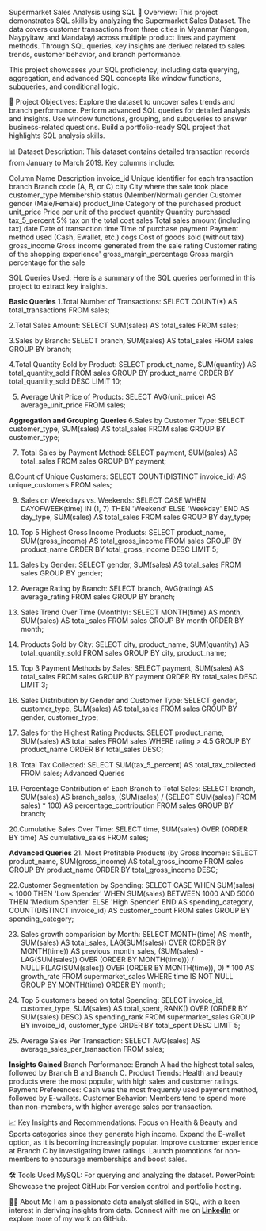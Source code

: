 Supermarket Sales Analysis using SQL
📌 Overview:
This project demonstrates SQL skills by analyzing the Supermarket Sales Dataset. The data covers customer transactions from three cities in Myanmar (Yangon, Naypyitaw, and Mandalay) across multiple product lines and payment methods. 
Through SQL queries, key insights are derived related to sales trends, customer behavior, and branch performance.

This project showcases your SQL proficiency, including data querying, aggregation, and advanced SQL concepts like window functions, subqueries, and conditional logic.

💼 Project Objectives:
Explore the dataset to uncover sales trends and branch performance.
Perform advanced SQL queries for detailed analysis and insights.
Use window functions, grouping, and subqueries to answer business-related questions.
Build a portfolio-ready SQL project that highlights SQL analysis skills.


📊 Dataset Description:
This dataset contains detailed transaction records from January to March 2019.
Key columns include:

Column Name	  Description
invoice_id	  Unique identifier for each transaction
branch	      Branch code (A, B, or C)
city	        City where the sale took place
customer_type	Membership status (Member/Normal)
gender	      Customer gender (Male/Female)
product_line	Category of the purchased product
unit_price	  Price per unit of the product
quantity	    Quantity purchased
tax_5_percent	5% tax on the total cost
sales	        Total sales amount (including tax)
date	        Date of transaction
time	        Time of purchase
payment	      Payment method used (Cash, Ewallet, etc.)
cogs	        Cost of goods sold (without tax)
gross_income	Gross income generated from the sale
rating	      Customer rating of the shopping experience'
gross_margin_percentage	Gross margin percentage for the sale



SQL Queries Used:
Here is a summary of the SQL queries performed in this project to extract key insights.

**Basic Queries**
1.Total Number of Transactions:
SELECT COUNT(*) AS total_transactions FROM sales;


2.Total Sales Amount:
SELECT SUM(sales) AS total_sales FROM sales;


3.Sales by Branch:
SELECT branch, SUM(sales) AS total_sales 
FROM sales 
GROUP BY branch;


4.Total Quantity Sold by Product:
SELECT product_name, SUM(quantity) AS total_quantity_sold 
FROM sales 
GROUP BY product_name 
ORDER BY total_quantity_sold DESC 
LIMIT 10;


5. Average Unit Price of Products:
SELECT AVG(unit_price) AS average_unit_price FROM sales;

**Aggregation and Grouping Queries**
6.Sales by Customer Type:
SELECT customer_type, SUM(sales) AS total_sales 
FROM sales 
GROUP BY customer_type;


7. Total Sales by Payment Method:
SELECT payment, SUM(sales) AS total_sales 
FROM sales 
GROUP BY payment;


8.Count of Unique Customers:
SELECT COUNT(DISTINCT invoice_id) AS unique_customers FROM sales;


9. Sales on Weekdays vs. Weekends:
SELECT 
    CASE 
        WHEN DAYOFWEEK(time) IN (1, 7) THEN 'Weekend' 
        ELSE 'Weekday' 
    END AS day_type,
    SUM(sales) AS total_sales 
FROM sales 
GROUP BY day_type;


10. Top 5 Highest Gross Income Products:
SELECT product_name, SUM(gross_income) AS total_gross_income 
FROM sales 
GROUP BY product_name 
ORDER BY total_gross_income DESC 
LIMIT 5;


11. Sales by Gender:
SELECT gender, SUM(sales) AS total_sales 
FROM sales 
GROUP BY gender;


12. Average Rating by Branch:
SELECT branch, AVG(rating) AS average_rating 
FROM sales 
GROUP BY branch;


13. Sales Trend Over Time (Monthly):
SELECT MONTH(time) AS month, SUM(sales) AS total_sales 
FROM sales 
GROUP BY month 
ORDER BY month;


14. Products Sold by City:
SELECT city, product_name, SUM(quantity) AS total_quantity_sold 
FROM sales 
GROUP BY city, product_name;


15. Top 3 Payment Methods by Sales:
SELECT payment, SUM(sales) AS total_sales 
FROM sales 
GROUP BY payment 
ORDER BY total_sales DESC 
LIMIT 3;


16. Sales Distribution by Gender and Customer Type:
SELECT gender, customer_type, SUM(sales) AS total_sales 
FROM sales 
GROUP BY gender, customer_type;


17. Sales for the Highest Rating Products:
SELECT product_name, SUM(sales) AS total_sales 
FROM sales 
WHERE rating > 4.5 
GROUP BY product_name 
ORDER BY total_sales DESC;


18. Total Tax Collected:
SELECT SUM(tax_5_percent) AS total_tax_collected FROM sales;
Advanced Queries


19. Percentage Contribution of Each Branch to Total Sales:
SELECT branch, 
       SUM(sales) AS branch_sales,
       (SUM(sales) / (SELECT SUM(sales) FROM sales) * 100) AS percentage_contribution
FROM sales 
GROUP BY branch;


20.Cumulative Sales Over Time:
SELECT time, 
       SUM(sales) OVER (ORDER BY time) AS cumulative_sales 
FROM sales;

**Advanced Queries**
21. Most Profitable Products (by Gross Income):
SELECT product_name, 
       SUM(gross_income) AS total_gross_income 
FROM sales 
GROUP BY product_name 
ORDER BY total_gross_income DESC;


22.Customer Segmentation by Spending:
SELECT 
    CASE 
        WHEN SUM(sales) < 1000 THEN 'Low Spender'
        WHEN SUM(sales) BETWEEN 1000 AND 5000 THEN 'Medium Spender'
        ELSE 'High Spender' 
    END AS spending_category,
    COUNT(DISTINCT invoice_id) AS customer_count 
FROM sales 
GROUP BY spending_category;



23. Sales growth comparision by Month:
SELECT 
    MONTH(time) AS month,
    SUM(sales) AS total_sales,
    LAG(SUM(sales)) OVER (ORDER BY MONTH(time)) AS previous_month_sales,
    (SUM(sales) - LAG(SUM(sales)) OVER (ORDER BY MONTH(time))) / 
    NULLIF(LAG(SUM(sales)) OVER (ORDER BY MONTH(time)), 0) * 100 AS growth_rate
FROM supermarket_sales
WHERE time IS NOT NULL  
GROUP BY MONTH(time)
ORDER BY month;


24. Top 5 customers based on total Spending:
SELECT 
    invoice_id,
    customer_type,
    SUM(sales) AS total_spent,
    RANK() OVER (ORDER BY SUM(sales) DESC) AS spending_rank
FROM supermarket_sales
GROUP BY invoice_id, customer_type
ORDER BY total_spent DESC
LIMIT 5;


25. Average Sales Per Transaction:
SELECT AVG(sales) AS average_sales_per_transaction FROM sales;

**Insights Gained**
Branch Performance:
      Branch A had the highest total sales, followed by Branch B and Branch C.
Product Trends:
      Health and beauty products were the most popular, with high sales and customer ratings.
Payment Preferences:
      Cash was the most frequently used payment method, followed by E-wallets.
Customer Behavior:
      Members tend to spend more than non-members, with higher average sales per transaction.

📈 Key Insights and Recommendations:
Focus on Health & Beauty and Sports categories since they generate high income.
Expand the E-wallet option, as it is becoming increasingly popular.
Improve customer experience at Branch C by investigating lower ratings.
Launch promotions for non-members to encourage memberships and boost sales.

🛠️ Tools Used
MySQL: For querying and analyzing the dataset.
PowerPoint:  Showcase the project
GitHub: For version control and portfolio hosting.



👨‍💼 About Me
I am a passionate data analyst skilled in SQL, with a keen interest in deriving insights from data.
Connect with me on **[LinkedIn](www.linkedin.com/in/prabhat-kumar-sahu-32391b229)** or explore more of my work on GitHub.
